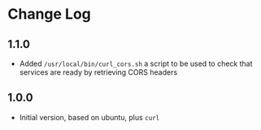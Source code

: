 # Change Log

## 1.1.0

- Added `/usr/local/bin/curl_cors.sh` a script to be used to check that services are ready by retrieving CORS headers

## 1.0.0

- Initial version, based on ubuntu, plus `curl`